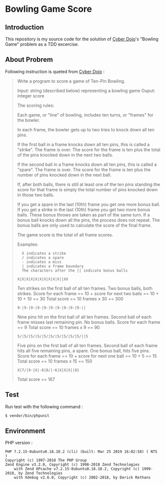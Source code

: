 # Bowling Game Score

## Introduction

This repository is my source code for the solution of [Cyber Dojo](http://www.cyber-dojo.org)'s "Bowling Game" problem as a TDD excercise.

## About Probrem

Following instruction is queted from [Cyber Dojo](http://www.cyber-dojo.org) :

> Write a program to score a game of Ten-Pin Bowling.
> 
> Input: string (described below) representing a bowling game
> Ouput: integer score
> 
> The scoring rules:
> 
> Each game, or "line" of bowling, includes ten turns, 
> or "frames" for the bowler.
> 
> In each frame, the bowler gets up to two tries to 
> knock down all ten pins.
> 
> If the first ball in a frame knocks down all ten pins,
> this is called a "strike". The frame is over. The score 
> for the frame is ten plus the total of the pins knocked 
>   down in the next two balls.
>   
> If the second ball in a frame knocks down all ten pins, 
> this is called a "spare". The frame is over. The score 
> for the frame is ten plus the number of pins knocked 
>   down in the next ball.
>   
> If, after both balls, there is still at least one of the
> ten pins standing the score for that frame is simply
> the total number of pins knocked down in those two balls.
> 
> If you get a spare in the last (10th) frame you get one 
> more bonus ball. If you get a strike in the last (10th) 
> frame you get two more bonus balls.
> These bonus throws are taken as part of the same turn. 
> If a bonus ball knocks down all the pins, the process 
> does not repeat. The bonus balls are only used to 
> calculate the score of the final frame.
> 
> The game score is the total of all frame scores.
> 
> Examples:
>
> ```
>   X indicates a strike
>   / indicates a spare
>   - indicates a miss
>   | indicates a frame boundary
>   The characters after the || indicate bonus balls
> ```
>
> ``
> X|X|X|X|X|X|X|X|X|X||XX
> ``
>
> Ten strikes on the first ball of all ten frames.
> Two bonus balls, both strikes.
> Score for each frame == 10 + score for next two 
> balls == 10 + 10 + 10 == 30
> Total score == 10 frames x 30 == 300
> 
> ``
> 9-|9-|9-|9-|9-|9-|9-|9-|9-|9-||
> ``
>
> Nine pins hit on the first ball of all ten frames.
> Second ball of each frame misses last remaining pin.
> No bonus balls.
> Score for each frame == 9
> Total score == 10 frames x 9 == 90
> 
> ``
> 5/|5/|5/|5/|5/|5/|5/|5/|5/|5/||5
> ``
>
> Five pins on the first ball of all ten frames.
> Second ball of each frame hits all five remaining
> pins, a spare.
> One bonus ball, hits five pins.
> Score for each frame == 10 + score for next one
> ball == 10 + 5 == 15
> Total score == 10 frames x 15 == 150
>
> ``
> X|7/|9-|X|-8|8/|-6|X|X|X||81
> ``
>
> Total score == 167
>
>


## Test

Run test with the following command :

```bash
$ vendor/bin/phpunit
```


## Environment

PHP version :

```
PHP 7.2.15-0ubuntu0.18.10.2 (cli) (built: Mar 25 2019 16:02:58) ( NTS )
Copyright (c) 1997-2018 The PHP Group
Zend Engine v3.2.0, Copyright (c) 1998-2018 Zend Technologies
    with Zend OPcache v7.2.15-0ubuntu0.18.10.2, Copyright (c) 1999-2018, by Zend Technologies
    with Xdebug v2.6.0, Copyright (c) 2002-2018, by Derick Rethans
```

